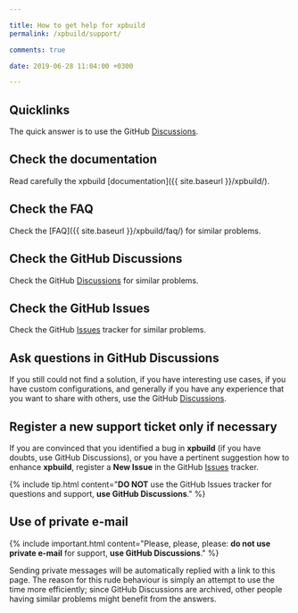 ```yaml
---

title: How to get help for xpbuild
permalink: /xpbuild/support/

comments: true

date: 2019-06-28 11:04:00 +0300

---
```


## Quicklinks

The quick answer is to use the GitHub
[Discussions](https://github.com/xpack/xpbuild-js/discussions/).

## Check the documentation

Read carefully the xpbuild [documentation]({{ site.baseurl }}/xpbuild/).

## Check the FAQ

Check the [FAQ]({{ site.baseurl }}/xpbuild/faq/) for similar problems.

## Check the GitHub Discussions

Check the GitHub
[Discussions](https://github.com/xpack/xpbuild-js/discussions/)
for similar problems.

## Check the GitHub Issues

Check the GitHub
[Issues](https://github.com/xpack/xpbuild-js/issues/)
tracker for similar problems.

## Ask questions in GitHub Discussions

If you still could not find a solution, if you have interesting use
cases, if you have custom configurations, and generally if you have
any experience that you want to share with others, use the GitHub
[Discussions](https://github.com/xpack/xpbuild-js/discussions/).

## Register a new support ticket only if necessary

If you are convinced that you identified a bug in **xpbuild**
(if you have doubts, use GitHub Discussions),
or you have a pertinent suggestion how to enhance **xpbuild**,
register a **New Issue** in the GitHub
[Issues](https://github.com/xpack/xpbuild-js/issues/) tracker.

{% include tip.html content="**DO NOT** use the GitHub Issues tracker
for questions and support, **use GitHub Discussions**." %}

## Use of private e-mail

{% include important.html content="Please, please, please: **do not use
private e-mail** for support, **use GitHub Discussions**." %}

Sending private messages will be automatically replied with
a link to this page.
The reason for this rude behaviour is simply an attempt to use
the time more efficiently; since GitHub Discussions are archived, other people
having similar problems might benefit from the answers.
